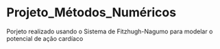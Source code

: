 # Projeto_Métodos_Numéricos
Porjeto realizado usando o Sistema de Fitzhugh-Nagumo para modelar o potencial de ação cardíaco
